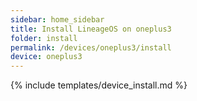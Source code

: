 ```yaml
---
sidebar: home_sidebar
title: Install LineageOS on oneplus3
folder: install
permalink: /devices/oneplus3/install
device: oneplus3
---
```

{% include templates/device_install.md %}

